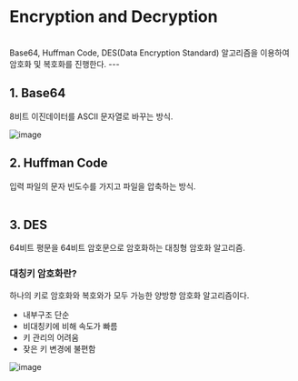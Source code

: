 # Encryption and Decryption
<br>
Base64, Huffman Code, DES(Data Encryption Standard) 알고리즘을 이용하여 암호화 및 복호화를 진행한다.
---
<br>

## 1. Base64
8비트 이진데이터를 ASCII 문자열로 바꾸는 방식.

![image](https://user-images.githubusercontent.com/43190509/115522829-6b75b580-a2c7-11eb-8143-26c172a94060.png)


## 2. Huffman Code
입력 파일의 문자 빈도수를 가지고 파일을 압축하는 방식.
<br><br>
## 3. DES
64비트 평문을 64비트 암호문으로 암호화하는 대칭형 암호화 알고리즘.
### 대칭키 암호화란?
하나의 키로 암호화와 복호와가 모두 가능한 양방향 암호화 알고리즘이다.
- 내부구조 단순
- 비대칭키에 비해 속도가 빠름
- 키 관리의 어려움
- 잦은 키 변경에 불편함
 
![image](https://user-images.githubusercontent.com/43190509/115527249-dcb76780-a2cb-11eb-9c85-d404d1ab19ee.png)



